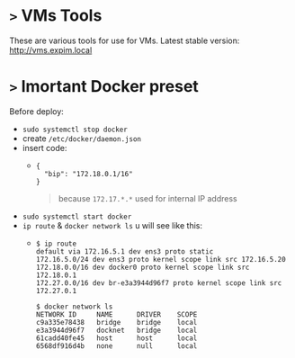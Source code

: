# `>` VMs Tools

These are various tools for use for VMs.
Latest stable version: http://vms.expim.local


# `>` Imortant Docker preset

Before deploy:
- `sudo systemctl stop docker`
- create `/etc/docker/daemon.json`
- insert code:
  * ```
    {
      "bip": "172.18.0.1/16"
    }
    ```
    > because `172.17.*.*` used for internal IP address
- `sudo systemctl start docker`
- `ip route` & `docker network ls` u will see like this:
  + ```
    $ ip route
    default via 172.16.5.1 dev ens3 proto static
    172.16.5.0/24 dev ens3 proto kernel scope link src 172.16.5.20
    172.18.0.0/16 dev docker0 proto kernel scope link src 172.18.0.1
    172.27.0.0/16 dev br-e3a3944d96f7 proto kernel scope link src 172.27.0.1
    
    $ docker network ls
    NETWORK ID     NAME      DRIVER    SCOPE
    c9a335e78438   bridge    bridge    local
    e3a3944d96f7   docknet   bridge    local
    61cadd40fe45   host      host      local
    6568df916d4b   none      null      local
    ``` 